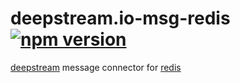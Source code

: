 deepstream.io-msg-redis [![npm version](https://badge.fury.io/js/deepstream.io-msg-redis.svg)](http://badge.fury.io/js/deepstream.io-msg-redis)
===================

[deepstream](http://deepstream.io) message connector for [redis](http://redis.io/)
